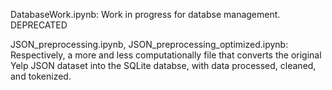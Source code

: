 DatabaseWork.ipynb: Work in progress for databse management. DEPRECATED

JSON_preprocessing.ipynb, JSON_preprocessing_optimized.ipynb: Respectively, a more and less computationally file that converts the original Yelp JSON dataset into the SQLite databse, with data processed, cleaned, and tokenized. 

